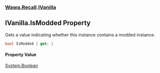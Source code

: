 ### [Wawa.Recall](Wawa.Recall.md 'Wawa.Recall').[IVanilla](IVanilla.md 'Wawa.Recall.IVanilla')

## IVanilla.IsModded Property

Gets a value indicating whether this instance contains a modded instance.

```csharp
bool IsModded { get; }
```

#### Property Value
[System.Boolean](https://docs.microsoft.com/en-us/dotnet/api/System.Boolean 'System.Boolean')